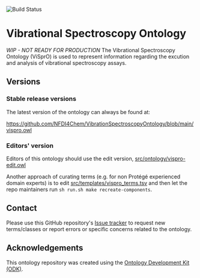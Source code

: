 
![Build Status](https://github.com/NFDI4Chem/VibrationSpectroscopyOntology/workflows/CI/badge.svg)
# Vibrational Spectroscopy Ontology

_WIP - NOT READY FOR PRODUCTION_ The Vibrational Spectroscopy Ontology (ViSprO) is used to represent information regarding the excution and analysis of vibrational spectroscopy assays.


## Versions

### Stable release versions

The latest version of the ontology can always be found at:

https://github.com/NFDI4Chem/VibrationSpectroscopyOntology/blob/main/vispro.owl


### Editors' version

Editors of this ontology should use the edit version, [src/ontology/vispro-edit.owl](src/ontology/vispro-edit.owl)

Another approach of curating terms (e.g. for non Protégé experienced domain experts) is to edit [src/templates/vispro_terms.tsv](src/templates/vispro_terms.tsv) and then let the repo maintainers run `sh run.sh make recreate-components`.

## Contact

Please use this GitHub repository's [Issue tracker](https://github.com/NFDI4Chem/VibrationSpectroscopyOntology/issues) to request new terms/classes or report errors or specific concerns related to the ontology.

## Acknowledgements

This ontology repository was created using the [Ontology Development Kit (ODK)](https://github.com/INCATools/ontology-development-kit).
